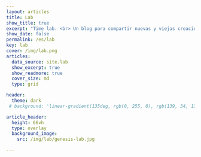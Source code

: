 ```yaml
---
layout: articles
title: Lab
show_title: true
excerpt: "Time lab. <br> Un blog para compartir nuevas y viejas creaciones." 
show_date: false
permalink: /es/lab
key: lab
cover: /img/lab.png
articles:
  data_source: site.lab
  show_excerpt: true
  show_readmore: true
  cover_size: md
  type: grid

header:
  theme: dark
 # background: 'linear-gradient(135deg, rgb(0, 255, 0), rgb(139, 34, 139, .1))'

article_header:
  height: 66vh
  type: overlay
  background_image:
    src: /img/lab/genesis-lab.jpg

---
```





